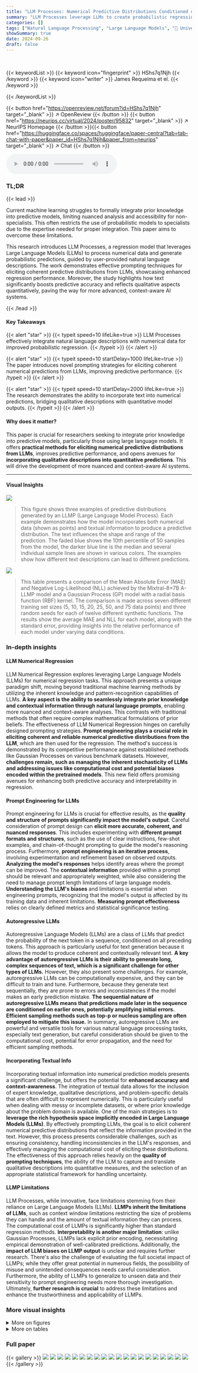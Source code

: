 ```yaml
---
title: "LLM Processes: Numerical Predictive Distributions Conditioned on Natural Language"
summary: "LLM Processes leverage LLMs to create probabilistic regression models guided by natural language, enabling seamless integration of expert knowledge and improving prediction accuracy."
categories: []
tags: ["Natural Language Processing", "Large Language Models", "🏢 University of Toronto",]
showSummary: true
date: 2024-09-26
draft: false
---
```


<br>

{{< keywordList >}}
{{< keyword icon="fingerprint" >}} HShs7q1Njh {{< /keyword >}}
{{< keyword icon="writer" >}} James Requeima et el. {{< /keyword >}}
 
{{< /keywordList >}}

{{< button href="https://openreview.net/forum?id=HShs7q1Njh" target="_blank" >}}
↗ OpenReview
{{< /button >}}
{{< button href="https://neurips.cc/virtual/2024/poster/95832" target="_blank" >}}
↗ NeurIPS Homepage
{{< /button >}}{{< button href="https://huggingface.co/spaces/huggingface/paper-central?tab=tab-chat-with-paper&paper_id=HShs7q1Njh&paper_from=neurips" target="_blank" >}}
↗ Chat
{{< /button >}}



<audio controls>
    <source src="https://ai-paper-reviewer.com/HShs7q1Njh/podcast.wav" type="audio/wav">
    Your browser does not support the audio element.
</audio>


### TL;DR


{{< lead >}}

Current machine learning struggles to formally integrate prior knowledge into predictive models, limiting nuanced analysis and accessibility for non-specialists.  This often restricts the use of probabilistic models to specialists due to the expertise needed for proper integration.  This paper aims to overcome these limitations.

This research introduces LLM Processes, a regression model that leverages Large Language Models (LLMs) to process numerical data and generate probabilistic predictions, guided by user-provided natural language descriptions. The work demonstrates effective prompting techniques for eliciting coherent predictive distributions from LLMs, showcasing enhanced regression performance. Moreover, the study highlights how text significantly boosts predictive accuracy and reflects qualitative aspects quantitatively, paving the way for more advanced, context-aware AI systems.

{{< /lead >}}


#### Key Takeaways

{{< alert "star" >}}
{{< typeit speed=10 lifeLike=true >}} LLM Processes effectively integrate natural language descriptions with numerical data for improved probabilistic regression. {{< /typeit >}}
{{< /alert >}}

{{< alert "star" >}}
{{< typeit speed=10 startDelay=1000 lifeLike=true >}} The paper introduces novel prompting strategies for eliciting coherent numerical predictions from LLMs, improving predictive performance. {{< /typeit >}}
{{< /alert >}}

{{< alert "star" >}}
{{< typeit speed=10 startDelay=2000 lifeLike=true >}} The research demonstrates the ability to incorporate text into numerical predictions, bridging qualitative descriptions with quantitative model outputs. {{< /typeit >}}
{{< /alert >}}

#### Why does it matter?
This paper is crucial for researchers seeking to integrate prior knowledge into predictive models, particularly those using large language models.  It offers **practical methods for eliciting numerical predictive distributions from LLMs**, improves predictive performance, and opens avenues for **incorporating qualitative descriptions into quantitative predictions**. This will drive the development of more nuanced and context-aware AI systems.

------
#### Visual Insights



![](https://ai-paper-reviewer.com/HShs7q1Njh/figures_1_1.jpg)

> This figure shows three examples of predictive distributions generated by an LLMP (Large Language Model Process).  Each example demonstrates how the model incorporates both numerical data (shown as points) and textual information to produce a predictive distribution. The text influences the shape and range of the prediction. The faded blue shows the 10th percentile of 50 samples from the model, the darker blue line is the median and several individual sample lines are shown in various colors.  The examples show how different text descriptions can lead to different predictions.





![](https://ai-paper-reviewer.com/HShs7q1Njh/tables_5_1.jpg)

> This table presents a comparison of the Mean Absolute Error (MAE) and Negative Log-Likelihood (NLL) achieved by the Mixtral-8×7B A-LLMP model and a Gaussian Process (GP) model with a radial basis function (RBF) kernel.  The comparison is made across seven different training set sizes (5, 10, 15, 20, 25, 50, and 75 data points) and three random seeds for each of twelve different synthetic functions.  The results show the average MAE and NLL for each model, along with the standard error, providing insights into the relative performance of each model under varying data conditions.





### In-depth insights


#### LLM Numerical Regression
LLM Numerical Regression explores leveraging Large Language Models (LLMs) for numerical regression tasks.  This approach presents a unique paradigm shift, moving beyond traditional machine learning methods by utilizing the inherent knowledge and pattern-recognition capabilities of LLMs.  **A key aspect is the ability to seamlessly integrate prior knowledge and contextual information through natural language prompts**, enabling more nuanced and context-aware analyses.  This contrasts with traditional methods that often require complex mathematical formulations of prior beliefs.  The effectiveness of LLM Numerical Regression hinges on carefully designed prompting strategies.  **Prompt engineering plays a crucial role in eliciting coherent and reliable numerical predictive distributions from the LLM**, which are then used for the regression. The method's success is demonstrated by its competitive performance against established methods like Gaussian Processes on various benchmark datasets.  However, **challenges remain, such as managing the inherent stochasticity of LLMs and addressing issues like computational cost and potential biases encoded within the pretrained models**.  This new field offers promising avenues for enhancing both predictive accuracy and interpretability in regression.

#### Prompt Engineering for LLMs
Prompt engineering for LLMs is crucial for effective results, as the **quality and structure of prompts significantly impact the model's output**.  Careful consideration of prompt design can **elicit more accurate, coherent, and nuanced responses**.  This includes experimenting with **different prompt formats and structures**, such as the use of clear instructions, few-shot examples, and chain-of-thought prompting to guide the model's reasoning process.  Furthermore, **prompt engineering is an iterative process**, involving experimentation and refinement based on observed outputs. **Analyzing the model's responses** helps identify areas where the prompt can be improved.  The **contextual information** provided within a prompt should be relevant and appropriately weighted, while also considering the need to manage prompt length limitations of large language models. **Understanding the LLM's biases** and limitations is essential when engineering prompts, recognizing that the model's output is affected by its training data and inherent limitations.  **Measuring prompt effectiveness** relies on clearly defined metrics and statistical significance testing.

#### Autoregressive LLMs
Autoregressive Language Models (LLMs) are a class of LLMs that predict the probability of the next token in a sequence, conditioned on all preceding tokens. This approach is particularly useful for text generation because it allows the model to produce coherent and contextually relevant text.  **A key advantage of autoregressive LLMs is their ability to generate long, complex sequences of text, which is a significant challenge for other types of LLMs.**  However, they also present some challenges. For example, autoregressive LLMs can be computationally expensive, and they can be difficult to train and tune.  Furthermore, because they generate text sequentially, they are prone to errors and inconsistencies if the model makes an early prediction mistake.  **The sequential nature of autoregressive LLMs means that predictions made later in the sequence are conditioned on earlier ones, potentially amplifying initial errors.  Efficient sampling methods such as top-p or nucleus sampling are often employed to mitigate this issue.**  In summary, autoregressive LLMs are powerful and versatile tools for various natural language processing tasks, especially text generation, but careful consideration should be given to the computational cost, potential for error propagation, and the need for efficient sampling methods.

#### Incorporating Textual Info
Incorporating textual information into numerical prediction models presents a significant challenge, but offers the potential for **enhanced accuracy and context-awareness**.  The integration of textual data allows for the inclusion of expert knowledge, qualitative descriptions, and problem-specific details that are often difficult to represent numerically.  This is particularly useful when dealing with messy or incomplete datasets, or where prior knowledge about the problem domain is available.  One of the main strategies is to **leverage the rich hypothesis space implicitly encoded in Large Language Models (LLMs)**.  By effectively prompting LLMs, the goal is to elicit coherent numerical predictive distributions that reflect the information provided in the text.  However, this process presents considerable challenges, such as ensuring consistency, handling inconsistencies in the LLM's responses, and effectively managing the computational cost of eliciting these distributions.  The effectiveness of this approach relies heavily on the **quality of prompting techniques**, the ability of the LLM to capture and translate qualitative descriptions into quantitative measures, and the selection of an appropriate statistical framework for handling uncertainty.

#### LLMP Limitations
LLM Processes, while innovative, face limitations stemming from their reliance on Large Language Models (LLMs).  **LLMPs inherit the limitations of LLMs**, such as context window limitations restricting the size of problems they can handle and the amount of textual information they can process. The computational cost of LLMPs is significantly higher than standard regression methods.  **Interpretability is another major limitation**: unlike Gaussian Processes, LLMPs lack explicit prior encoding, necessitating empirical demonstration of well-calibrated predictions.  Additionally, the **impact of LLM biases on LLMP output** is unclear and requires further research.  There's also the challenge of evaluating the full societal impact of LLMPs; while they offer great potential in numerous fields, the possibility of misuse and unintended consequences needs careful consideration.  Furthermore, the ability of LLMPs to generalize to unseen data and their sensitivity to prompt engineering needs more thorough investigation.  Ultimately, **further research is crucial** to address these limitations and enhance the trustworthiness and applicability of LLMPs.


### More visual insights

<details>
<summary>More on figures
</summary>


![](https://ai-paper-reviewer.com/HShs7q1Njh/figures_2_1.jpg)

> This figure illustrates two different sampling methods from a large language model (LLM) for generating numerical predictions. The independent marginal approach samples from the LLM's predictive distribution for each target location independently.  The autoregressive method, in contrast, conditions the LLM's prediction on the previously generated values for other target points, creating a richer joint predictive distribution that captures dependencies between variables. Both methods show how the LLM generates multiple samples ('N samples') at each target point, allowing for the estimation of uncertainty in the predictions. The median of these samples represents the most likely prediction.


![](https://ai-paper-reviewer.com/HShs7q1Njh/figures_3_1.jpg)

> The figure shows three examples of predictive distributions generated by an LLM Process (LLMP). Each example demonstrates how the LLMP combines numerical data with textual descriptions to produce a predictive distribution.  The faded blue area represents the 10th to 90th percentile range of 50 samples, the dark blue line represents the median, and the other colored lines show five randomly selected individual samples from the predictive distribution. The x-axis represents time (days), and the y-axis represents the price. Each example highlights the impact of incorporating textual information (different sentences describing the underlying process) into the prediction.


![](https://ai-paper-reviewer.com/HShs7q1Njh/figures_4_1.jpg)

> This figure displays three examples of predictive distributions generated by an LLMP (Large Language Model Process).  Each example shows how the model incorporates both numerical data (a time series of prices) and textual information (describing the context of the data) to create a probability distribution of future price predictions.  The faded blue represents the 10th percentile of 50 samples, the dark blue line is the median, and additional lines in various colours show other randomly selected samples from the model's prediction.  The textual information significantly influences the predicted price distribution in each case.


![](https://ai-paper-reviewer.com/HShs7q1Njh/figures_5_1.jpg)

> This figure displays three examples of predictive distributions generated by an LLMP (Large Language Model Process). Each example shows how the model incorporates both numerical data (a time series) and textual information to produce a predictive distribution. The shaded blue area represents the 10th to 90th percentiles of 50 samples, the dark blue line represents the median prediction, and the colored lines represent five randomly selected samples. The text information conditions the model's prediction, demonstrating how prior knowledge can shape the output.


![](https://ai-paper-reviewer.com/HShs7q1Njh/figures_5_2.jpg)

> This figure shows three examples of predictive distributions generated by an LLMP (Large Language Model Process). Each example uses different text information in addition to numerical data. The faded blue shows the 10th percentile, the dark blue shows the median, and the other colours represent five random samples from the 50 generated.  This illustrates how LLMPs can incorporate textual information into their probabilistic predictions.


![](https://ai-paper-reviewer.com/HShs7q1Njh/figures_6_1.jpg)

> The figure shows the results of simultaneously predicting temperature, precipitation, and wind speed using Llama-3-7B LLM and comparing it to a Gaussian Process (GP) with 3 outputs.  The top row presents the results of the LLM, showing the true values, LLM confidence intervals, median predictions, and training points. The bottom row presents the results of the GP, similarly displaying the true values, GP confidence intervals, mean predictions, and training points. The figure demonstrates the ability of LLMs to effectively model multi-dimensional outputs, highlighting their potential for complex prediction tasks.


![](https://ai-paper-reviewer.com/HShs7q1Njh/figures_6_2.jpg)

> This figure displays the results of an experiment investigating in-context learning using the Mixtral-8x7B LLMP to predict average monthly precipitation in Ranfurly, Alberta. The left three plots show visualizations of predictive distributions for various numbers of examples.  Each plot shows 32 months of precipitation forecasts (red) compared to actual data (blue), illustrating how model performance improves as the number of in-context examples increases. The right plot summarizes the average negative log-likelihood (NLL) across 13 locations, showing a clear improvement in prediction accuracy with more examples.  Error bars indicate standard error.


![](https://ai-paper-reviewer.com/HShs7q1Njh/figures_7_1.jpg)

> This figure shows three examples of predictive distributions generated by an LLMP (Large Language Model Process). Each example demonstrates how the model incorporates both numerical data (shown as a time series) and text information to generate a predictive distribution. The text information provides context and influences the shape of the distribution. The faded blue represents the 10th percentile, the dark blue line represents the median, and the other lines show five randomly selected samples from the 50 samples used to generate the predictive distribution.


![](https://ai-paper-reviewer.com/HShs7q1Njh/figures_8_1.jpg)

> This figure shows three examples of predictive distributions generated by an LLM Process (LLMP). Each example demonstrates how an LLMP can incorporate both numerical data (a time series) and textual information to produce a predictive distribution.  The faded blue represents the 10th percentiles, the dark blue line is the median prediction, and the various coloured lines show five random samples from the predictive distribution. The text information conditions the model on different assumptions about the data generating process, resulting in different shapes and locations of the predicted distributions.


![](https://ai-paper-reviewer.com/HShs7q1Njh/figures_16_1.jpg)

> This figure illustrates the two different sampling methods used to obtain predictive distributions from an LLM: independent marginal sampling and autoregressive sampling.  In independent marginal sampling, the LLM is prompted separately for each target location, providing marginal distributions. In autoregressive sampling, the LLM receives the previous predictions as part of the prompt, enabling it to model dependencies between output variables and producing a richer, potentially more accurate, joint distribution.


![](https://ai-paper-reviewer.com/HShs7q1Njh/figures_21_1.jpg)

> This figure displays three examples of predictive distributions generated by an LLM Process (LLMP). Each example shows how the LLMP incorporates both numerical data (a time series) and textual information to generate a predictive distribution. The faded blue represents the 10th percentile of 50 samples, the dark blue line is the median, and the different colored lines show five randomly selected samples.  The textual information provided to the model influences the shape of the predictive distribution, demonstrating the ability of LLMPs to incorporate qualitative descriptions into quantitative predictions.


![](https://ai-paper-reviewer.com/HShs7q1Njh/figures_21_2.jpg)

> This figure demonstrates the ability of the LLM Process (LLMP) model to generate predictive distributions conditioned on both numerical data and text information.  Three examples are shown illustrating different scenarios. Each panel shows a predictive distribution (faded blue shows the 10th percentiles from 50 samples, dark blue shows the median and other lines show five random samples) for the price over time, with different text prompts giving additional context for each scenario. The plots demonstrate that the LLMP can incorporate text to generate context-aware predictions.


![](https://ai-paper-reviewer.com/HShs7q1Njh/figures_22_1.jpg)

> This figure displays three examples of predictive distributions generated by an LLMP (Large Language Model Process). Each example shows how the model incorporates both numerical data (in the form of a time series) and textual information to generate a predictive distribution. The faded blue represents the 10th percentiles of 50 samples, the dark blue line shows the median, and the different coloured lines represent five individual samples.  The examples highlight how textual descriptions influence the shape and range of the predictive distribution, demonstrating the model's ability to incorporate prior knowledge or contextual information into its predictions.


![](https://ai-paper-reviewer.com/HShs7q1Njh/figures_23_1.jpg)

> This figure visualizes predictive distributions generated by an LLM Process (LLMP), a model that incorporates both data and textual information. Three examples are shown, each illustrating how the LLMP produces predictive distributions based on different datasets and textual descriptions. The plots show the tenth percentiles from 50 samples (faded blue), the median (dark blue), and five individual samples (various colours).  The figure highlights the model's ability to integrate qualitative information (text) and quantitative data for improved probabilistic predictions.


![](https://ai-paper-reviewer.com/HShs7q1Njh/figures_25_1.jpg)

> The figure displays three examples of predictive distributions generated by an LLMP (Large Language Model Process). Each example shows how the model incorporates both numerical data (a time series) and textual information to produce a probability distribution over future values. The shaded blue areas represent the 10th to 90th percentiles from 50 samples generated by the LLMP, giving a sense of the model's uncertainty. The darker blue line is the median prediction, and individual sample predictions are shown in different colors.  The text descriptions condition the model on different scenarios or prior knowledge.  This illustrates the model's ability to integrate both numerical data and textual information for prediction and to express uncertainty in its predictions.


![](https://ai-paper-reviewer.com/HShs7q1Njh/figures_26_1.jpg)

> This figure shows three examples of predictive distributions generated by an LLMP (Large Language Model Process). Each example includes a time series dataset and a text description. The text description provides additional context about the data, such as whether it is a financial time series or the company's financial status. The tenth percentiles from 50 samples are shown in light blue, the median is shown in dark blue, and five random samples are shown in various colours.  This demonstrates the ability of the LLMP to incorporate textual information into its numerical predictions, producing predictive distributions that reflect qualitative descriptions.


![](https://ai-paper-reviewer.com/HShs7q1Njh/figures_27_1.jpg)

> This figure shows three examples of predictive distributions generated by an LLMP (LLM Process).  Each example uses a different text description to condition the model, demonstrating how the text influences the resulting distribution.  The dark blue line is the median prediction, while the lighter blue represents the 10th percentile range, showing uncertainty. Individual sample predictions are shown in different colors.  The plots illustrate how LLMPs combine numerical data and natural language to make probabilistic predictions, showcasing context-aware analyses.


![](https://ai-paper-reviewer.com/HShs7q1Njh/figures_28_1.jpg)

> This figure displays three examples of predictive distributions generated by an LLMP (Large Language Model Process).  Each example shows how the model incorporates both numerical data (shown as a time series) and textual information (a short description of the data's context) to produce a probabilistic prediction. The faded blue area represents the range containing the 10th to 90th percentiles of 50 predictions, the dark blue line shows the median prediction, and the other colored lines highlight five individual sample predictions. This illustrates the LLMP's ability to integrate textual context into numerical predictions, thus providing a more nuanced and informative forecast.


![](https://ai-paper-reviewer.com/HShs7q1Njh/figures_29_1.jpg)

> This figure shows three examples of predictive distributions generated by an LLMP (Large Language Model Process). Each example uses different text information to guide the model in addition to numerical data.  The faded blue represents the 10th percentile, dark blue represents the median, and individual colored lines depict five random samples from 50 generated samples.  The purpose is to illustrate how adding textual information influences the shape and uncertainty of the predictive distributions for time series data.


![](https://ai-paper-reviewer.com/HShs7q1Njh/figures_30_1.jpg)

> This figure shows three examples of predictive distributions generated by an LLMP (Large Language Model Process).  Each example demonstrates the model's ability to generate a predictive distribution for a time series (price) based on both numerical data (the time series itself) and textual information describing the context of that data.  The faded blue shows the 10th percentile from 50 generated samples, the dark blue line is the median, and the other lines show five randomly selected samples.  The three examples show different textual descriptions leading to different predictive distributions.


![](https://ai-paper-reviewer.com/HShs7q1Njh/figures_30_2.jpg)

> This figure shows three examples of predictive distributions generated by an LLMP (Large Language Model Process). Each example illustrates how the LLMP incorporates both numerical data (shown as a time series) and textual information (short descriptions) to create a predictive distribution. The shaded blue areas represent the 10th percentiles from 50 samples, while the dark blue line shows the median prediction.  The colored lines illustrate five individual samples, showcasing the model's uncertainty. The text descriptions illustrate how qualitative prior information can meaningfully influence the predictive distribution.


![](https://ai-paper-reviewer.com/HShs7q1Njh/figures_30_3.jpg)

> This figure shows three examples of predictive distributions generated by an LLMP (Large Language Model Process). Each example demonstrates how the model incorporates both numerical data and text information to generate predictions. The x-axis represents time (in days), and the y-axis represents the price. The shaded blue area shows the 10th to 90th percentile range of the predictions, while the dark blue line shows the median. In each case, text information (e.g., '...a financial time series' or '...the company goes out of business') significantly influences the shape and range of the predictive distribution.


![](https://ai-paper-reviewer.com/HShs7q1Njh/figures_31_1.jpg)

> This figure shows three examples of predictive distributions generated by an LLMP (Large Language Model Process). Each example demonstrates how the model incorporates both numerical data (shown as points) and textual descriptions (provided as prompts) to generate predictions.  The shaded blue areas represent the 10th percentiles, darker blue shows the median, and the various colored lines show 5 random samples from the 50 total predictions generated.  The text information in the prompt influences the shape of the distribution. For instance, the inclusion of information about the company failing in one of the examples results in a distribution skewed to lower values compared to the other examples which don't have such context.


![](https://ai-paper-reviewer.com/HShs7q1Njh/figures_32_1.jpg)

> This figure shows three examples of predictive distributions generated by an LLM Process (LLMP) model.  Each example demonstrates how the model combines numerical data with textual descriptions to produce a probability distribution over possible outcomes. The faded blue shading represents the 10th percentile from 50 samples; the dark blue line shows the median prediction, and the various colored lines show five individual samples. The text descriptions (e.g., '...a financial time series', '...the company goes out of business') significantly influence the shape and location of the predictive distribution.


![](https://ai-paper-reviewer.com/HShs7q1Njh/figures_33_1.jpg)

> The figure shows three examples of predictive distributions generated by an LLMP (Large Language Model Process).  Each example demonstrates how the model combines numerical data (a time series) with natural language descriptions to generate a predictive distribution of future values.  The shaded blue represents the range from the 10th to 90th percentiles across 50 samples from the LLM, the dark blue line shows the median, and additional colored lines are five individual samples. The text descriptions provide additional context about the nature of the time series, influencing the shape of the predictive distribution.


![](https://ai-paper-reviewer.com/HShs7q1Njh/figures_34_1.jpg)

> This figure displays three examples of predictive distributions generated by an LLMP (Large Language Model Process). Each example shows how the model incorporates both numerical data (a time series) and textual information to produce a predictive distribution. The faded blue represents the 10th percentile of 50 samples, the dark blue line shows the median, and the other colored lines represent five randomly selected samples.  The different textual prompts provided to the model show the impact of incorporating prior knowledge into the predictive distribution.  The x-axis in each graph represents time (days), and the y-axis represents the value being predicted (price).


![](https://ai-paper-reviewer.com/HShs7q1Njh/figures_35_1.jpg)

> This figure shows three examples of predictive distributions generated by an LLM Process (LLMP) model. Each example uses a different text prompt to condition the model, illustrating how text information can influence the model's predictions.  The faded blue areas show the 10th percentiles from 50 samples, giving a sense of uncertainty, while the dark blue lines represent the median prediction.  Five additional random samples are included for each case.


![](https://ai-paper-reviewer.com/HShs7q1Njh/figures_36_1.jpg)

> This figure shows three examples of predictive distributions generated by an LLM Process (LLMP) model. Each example includes a time series dataset, textual description, and the corresponding predictive distribution. The predictive distributions are represented by showing median (dark blue line), tenth percentiles (faded blue area), and 5 random samples (colored lines). The goal of this figure is to showcase LLMP's ability to integrate textual information into numerical predictions.


![](https://ai-paper-reviewer.com/HShs7q1Njh/figures_37_1.jpg)

> This figure shows three examples of predictive distributions generated by an LLM Process (LLMP). Each example includes a time series dataset, additional text information, and the resulting predictive distribution. The predictive distributions show the uncertainty in the predictions as well as the median and percentiles.


![](https://ai-paper-reviewer.com/HShs7q1Njh/figures_38_1.jpg)

> This figure showcases the predictive distributions generated by an LLM Process (LLMP) model.  The model considers both numerical data and textual information as input.  The visualizations demonstrate the model's ability to generate probabilistic predictions, represented by the shaded areas (tenth percentiles) indicating uncertainty, and the dark blue line representing the median prediction. Five individual samples are also included to illustrate the variability of the model's predictions across different runs.


![](https://ai-paper-reviewer.com/HShs7q1Njh/figures_39_1.jpg)

> This figure showcases the predictive distributions generated by an LLM Process (LLMP) model.  The model is conditioned on both numerical data (shown as the points) and natural language text providing contextual information about the data. The figure displays three different scenarios, each illustrating how the LLMP incorporates both data and text to produce a predictive distribution.  The faded blue represents the 10th percentile of 50 samples, dark blue is the median, and the other colored lines show five individual sample predictions.  The visual clearly demonstrates how text can influence the shape and range of the predictive distribution generated by the LLMP.


![](https://ai-paper-reviewer.com/HShs7q1Njh/figures_40_1.jpg)

> This figure showcases the predictive distributions generated by an LLMP (Large Language Model Process) model.  The model is conditioned on both numerical data (shown as a time series) and textual information (the captions describe the context or assumptions). The visualization highlights the uncertainty inherent in the predictions; the faded blue area represents the 10th to 90th percentiles of 50 model samples, while the dark blue line shows the median prediction.  Five individual samples are also plotted in color to illustrate the variability in the predictions further. The figure demonstrates the ability of LLMPs to produce predictive distributions guided by text descriptions, showing a richer representation of uncertainty and context awareness compared to a traditional point estimate.


![](https://ai-paper-reviewer.com/HShs7q1Njh/figures_41_1.jpg)

> This figure displays three examples of predictive distributions generated by an LLM Process (LLMP). Each example shows how the LLMP incorporates both numerical data (a time series) and textual information to produce a predictive distribution.  The faded blue represents the tenth percentiles from 50 samples, while the dark blue line indicates the median. Five additional samples are shown in different colors to illustrate the variability of the predictions. The different text descriptions condition the LLMP and visibly influence the resulting predictive distributions.


![](https://ai-paper-reviewer.com/HShs7q1Njh/figures_42_1.jpg)

> This figure displays three examples of predictive distributions generated by an LLMP (Large Language Model Process). Each example shows how the model incorporates both numerical data (shown as points) and textual information to generate the distribution. The faded blue represents the 10th percentile of 50 samples generated, the dark blue shows the median, and the other colors represent five random samples from the 50 generated. The textual information shown in the caption provides context for the prediction, influencing the resulting distribution. This demonstrates the model's ability to combine numerical and textual inputs for richer context-aware predictions.


![](https://ai-paper-reviewer.com/HShs7q1Njh/figures_43_1.jpg)

> This figure shows three examples of predictive distributions generated by an LLMP (Large Language Model Process). Each example demonstrates how the model incorporates both numerical data (shown as a time series) and text information to generate a predictive distribution of the price over time.  The text provides context about the data's nature or expected behavior (e.g., a financial time series, the company going out of business).  The faded blue area represents the 10th to 90th percentiles (uncertainty), while the dark blue line shows the median prediction, and additional colored lines display individual samples from the model's prediction.


![](https://ai-paper-reviewer.com/HShs7q1Njh/figures_44_1.jpg)

> The figure shows three examples of predictive distributions generated by an LLM Process (LLMP) model.  Each example demonstrates the model's ability to incorporate both numerical data (a time series) and textual information (a description of the data) to produce a probabilistic prediction.  The shaded blue represents the 10th percentile range of 50 predictions, the dark blue line is the median, and the additional colored lines showcase five randomly selected sample predictions.


![](https://ai-paper-reviewer.com/HShs7q1Njh/figures_45_1.jpg)

> This figure shows three examples of predictive distributions generated by an LLMP (Large Language Model Process). Each example uses a different text description to condition the model, demonstrating how text input can influence the predictive distribution of numerical data. The distributions are visualized using percentiles from 50 samples, showing both the central tendency (median) and the uncertainty (tenth percentiles).


![](https://ai-paper-reviewer.com/HShs7q1Njh/figures_46_1.jpg)

> This figure showcases three examples of predictive distributions generated by an LLMP (Large Language Model Process). Each example includes a time series dataset, text providing context or prior information about the series, and the resulting predictive distribution visualized using the median and percentiles of 50 samples.  The text input demonstrates the ability to incorporate high-level domain knowledge into numerical predictions. The variation in the predictive distributions highlights the impact of the textual information on the model's understanding and predictions of the series.


![](https://ai-paper-reviewer.com/HShs7q1Njh/figures_50_1.jpg)

> This figure shows three examples of predictive distributions generated by an LLMP (Large Language Model Process). Each example uses different text descriptions to condition the model alongside numerical data. The text conditions provide high level information (e.g., whether a company is going out of business) and influence the resulting predictions.  The plots displays the median, tenth percentiles, and several random samples from the 50 generated predictions to illustrate the uncertainty and distribution shape.


![](https://ai-paper-reviewer.com/HShs7q1Njh/figures_51_1.jpg)

> This figure shows three examples of predictive distributions generated by an LLM Process (LLMP) model. Each example shows how the LLMP incorporates both numerical data (shown as a time series) and textual information (provided as a description) to generate a predictive distribution.  The faded blue areas represent the 10th percentiles from 50 samples, the dark blue line shows the median prediction, and the colored lines show five individual samples. Each example demonstrates the ability of the model to integrate different sources of information to produce a nuanced and contextually-aware prediction.


![](https://ai-paper-reviewer.com/HShs7q1Njh/figures_52_1.jpg)

> This figure showcases three examples of predictive distributions generated by an LLM Process (LLMP). Each example demonstrates how the LLMP incorporates both numerical data (a time series) and textual information to produce a predictive distribution.  The shaded blue areas represent the 10th to 90th percentiles of 50 samples from the LLMP, providing a measure of uncertainty. The dark blue line indicates the median prediction, and the colored lines illustrate individual samples. The text information added influences the shape of the predictive distribution, showing how LLMPs can incorporate qualitative knowledge to improve numerical predictions.


![](https://ai-paper-reviewer.com/HShs7q1Njh/figures_53_1.jpg)

> This figure demonstrates the ability of LLMPs to incorporate side information, such as text, to improve predictions.  Three examples show how different descriptions of the same data impact the predictive distribution.  The faded blue represents the 10th percentile of 50 samples from the LLMP, the dark blue line is the median, and the other lines represent five randomly selected samples. The differences in the predictive distributions highlight how textual information can inform and constrain the model's predictions, showing that the LLMP is sensitive to context and prior knowledge.


![](https://ai-paper-reviewer.com/HShs7q1Njh/figures_54_1.jpg)

> This figure shows three examples of predictive distributions generated by an LLM Process (LLMP) model.  Each example demonstrates the model's ability to incorporate both numerical data and textual descriptions to produce a probabilistic prediction.  The faded blue represents the 10th percentile of 50 samples, the dark blue line is the median, and the other colored lines show individual samples. The text descriptions provide additional context to the predictions, illustrating how LLMPs can incorporate qualitative insights into quantitative predictions.


</details>




<details>
<summary>More on tables
</summary>


![](https://ai-paper-reviewer.com/HShs7q1Njh/tables_15_1.jpg)
> This table presents a comparison of the performance of the Mixtral-8x7B A-LLMP model and a Gaussian Process (GP) model on seven different training set sizes for twelve synthetic functions.  The metrics used for comparison are Mean Absolute Error (MAE) and Negative Log-Likelihood (NLL).  The table shows the mean and standard error for each metric across three random seeds for each function and training set size, allowing for a detailed analysis of the models' performance under varying data conditions.

![](https://ai-paper-reviewer.com/HShs7q1Njh/tables_19_1.jpg)
> This table shows the time it takes to load the Llama-2-7B LLM into GPU memory, generate samples for all target points using the LLM, and compute likelihoods for the true target points.  The experiment used an NVIDIA 3090 GPU with 24GB memory and a batch size of 10.  Times are reported in seconds and vary based on the number of training points and whether independent or autoregressive sampling is used.

![](https://ai-paper-reviewer.com/HShs7q1Njh/tables_23_1.jpg)
> This table presents the negative log-likelihood (NLL) and Mean Absolute Error (MAE) for different prompt formats across three large language models (LLMs).  The results are averaged over multiple random seed initializations, each determining the positions of observed data points. The table shows how different formatting schemes for the prompt affect the LLMs' performance on various functions with varying numbers of observed points. It is organized to demonstrate the effect of prompt structure on model accuracy.

![](https://ai-paper-reviewer.com/HShs7q1Njh/tables_24_1.jpg)
> This table shows the negative log-likelihood (NLL) and mean absolute error (MAE) for different prompt formats used with three different large language models (LLMs).  Each bar represents the average performance over ten different random seed configurations, indicating the variation in results. The prompt formats are compared based on their token efficiency. The most efficient format is indicated on the left, while the least efficient is on the right. 

![](https://ai-paper-reviewer.com/HShs7q1Njh/tables_25_1.jpg)
> This table shows the results of an experiment comparing three different training data orderings for LLMs: sequential, random, and distance-based.  The table presents the mean average error (MAE) and negative log-likelihood (NLL) for each ordering across three different LLMs (Llama-2-7B, Llama-2-70B, and Mixtral-8x7B) on three synthetic function datasets (Sigmoid with 10 points, Quadratic with 20 points, and Linear + Cosine with 75 points). The distance-based ordering consistently shows the best results, likely because it emphasizes the relevance of data points closer to the prediction target.

![](https://ai-paper-reviewer.com/HShs7q1Njh/tables_26_1.jpg)
> This table presents a comparison of the Mean Absolute Error (MAE) and Negative Log-Likelihood (NLL) achieved by the Mixtral-8x7B A-LLMP model and a Gaussian Process (GP) model using a Radial Basis Function (RBF) kernel.  The comparison is performed across seven different training set sizes (5, 10, 15, 20, 25, 50, and 75 data points) and three random seeds for each function. The results illustrate the predictive performance of both models on several synthetic functions and highlight how performance changes as the amount of training data varies.

![](https://ai-paper-reviewer.com/HShs7q1Njh/tables_28_1.jpg)
> This table presents a comparison of the Mean Absolute Error (MAE) and Negative Log-Likelihood (NLL) achieved by the Mixtral-8x7B A-LLMP model and a Gaussian Process (GP) model using a Radial Basis Function (RBF) kernel.  The comparison is made across seven different training set sizes (5, 10, 15, 20, 25, 50, and 75 training points) for twelve different synthetic functions.  The results are averaged across three random seeds for each function and training set size.  The table aims to demonstrate the competitive performance of the LLMP model compared to a well-established GP regression model.

![](https://ai-paper-reviewer.com/HShs7q1Njh/tables_29_1.jpg)
> This table presents the results of an experiment comparing two methods for defining joint predictive distributions over multiple target locations (I-LLMP and A-LLMP) and using three different LLMs. The table shows the Mean Average Error (MAE) and Negative Log Likelihood (NLL) for each method, with the training data ordered randomly or by distance to the target point.  The results indicate that the autoregressive approach (A-LLMP) generally achieves better performance, particularly when using distance-ordered training data.

![](https://ai-paper-reviewer.com/HShs7q1Njh/tables_47_1.jpg)
> This table compares the performance of Optuna and Llama-7B in a black-box optimization task across six different functions with varying numbers of dimensions. For each function, it shows the true maximum value, the trial number at which the best result was achieved by each method, and the best maximum value found by each method.  This allows for a comparison of the efficiency and effectiveness of each method in finding the optimum.

</details>




### Full paper

{{< gallery >}}
<img src="https://ai-paper-reviewer.com/HShs7q1Njh/1.png" class="grid-w50 md:grid-w33 xl:grid-w25" />
<img src="https://ai-paper-reviewer.com/HShs7q1Njh/2.png" class="grid-w50 md:grid-w33 xl:grid-w25" />
<img src="https://ai-paper-reviewer.com/HShs7q1Njh/3.png" class="grid-w50 md:grid-w33 xl:grid-w25" />
<img src="https://ai-paper-reviewer.com/HShs7q1Njh/4.png" class="grid-w50 md:grid-w33 xl:grid-w25" />
<img src="https://ai-paper-reviewer.com/HShs7q1Njh/5.png" class="grid-w50 md:grid-w33 xl:grid-w25" />
<img src="https://ai-paper-reviewer.com/HShs7q1Njh/6.png" class="grid-w50 md:grid-w33 xl:grid-w25" />
<img src="https://ai-paper-reviewer.com/HShs7q1Njh/7.png" class="grid-w50 md:grid-w33 xl:grid-w25" />
<img src="https://ai-paper-reviewer.com/HShs7q1Njh/8.png" class="grid-w50 md:grid-w33 xl:grid-w25" />
<img src="https://ai-paper-reviewer.com/HShs7q1Njh/9.png" class="grid-w50 md:grid-w33 xl:grid-w25" />
<img src="https://ai-paper-reviewer.com/HShs7q1Njh/10.png" class="grid-w50 md:grid-w33 xl:grid-w25" />
<img src="https://ai-paper-reviewer.com/HShs7q1Njh/11.png" class="grid-w50 md:grid-w33 xl:grid-w25" />
<img src="https://ai-paper-reviewer.com/HShs7q1Njh/12.png" class="grid-w50 md:grid-w33 xl:grid-w25" />
<img src="https://ai-paper-reviewer.com/HShs7q1Njh/13.png" class="grid-w50 md:grid-w33 xl:grid-w25" />
<img src="https://ai-paper-reviewer.com/HShs7q1Njh/14.png" class="grid-w50 md:grid-w33 xl:grid-w25" />
<img src="https://ai-paper-reviewer.com/HShs7q1Njh/15.png" class="grid-w50 md:grid-w33 xl:grid-w25" />
<img src="https://ai-paper-reviewer.com/HShs7q1Njh/16.png" class="grid-w50 md:grid-w33 xl:grid-w25" />
<img src="https://ai-paper-reviewer.com/HShs7q1Njh/17.png" class="grid-w50 md:grid-w33 xl:grid-w25" />
<img src="https://ai-paper-reviewer.com/HShs7q1Njh/18.png" class="grid-w50 md:grid-w33 xl:grid-w25" />
<img src="https://ai-paper-reviewer.com/HShs7q1Njh/19.png" class="grid-w50 md:grid-w33 xl:grid-w25" />
<img src="https://ai-paper-reviewer.com/HShs7q1Njh/20.png" class="grid-w50 md:grid-w33 xl:grid-w25" />
{{< /gallery >}}